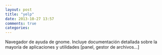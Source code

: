 ```yaml
---
layout: post
title: "yelp"
date: 2013-10-27 13:57
comments: true
categories: 
---
```

Navegador de ayuda de gnome. Incluye documentación detallada sobre la mayoría de aplicaciones y utilidades [panel, gestor de archivos...]

